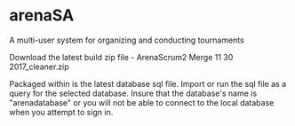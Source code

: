 # arenaSA
A multi-user system for organizing and conducting tournaments
 
Download the latest build zip file - ArenaScrum2 Merge 11 30 2017_cleaner.zip
 
Packaged within is the latest database sql file. Import or run the sql file as a query for the selected database. Insure that the database's name is "arenadatabase" or you will not be able to connect to the local database when you attempt to sign in.
 
 
